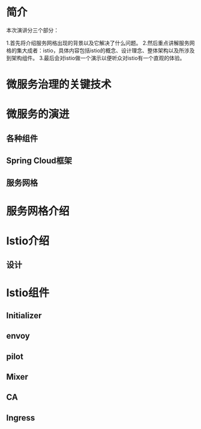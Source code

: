 # 简介
本次演讲分三个部分：

1.首先将介绍服务网格出现的背景以及它解决了什么问题。
2.然后重点讲解服务网格的集大成者：istio，具体内容包括istio的概念、设计理念、整体架构以及所涉及到架构组件。
3.最后会对istio做一个演示以便听众对istio有一个直观的体验。

# 微服务治理的关键技术

# 微服务的演进
## 各种组件
## Spring Cloud框架
## 服务网格

# 服务网格介绍

# Istio介绍
## 设计

# Istio组件
## Initializer
## envoy
## pilot
## Mixer
## CA
## Ingress
